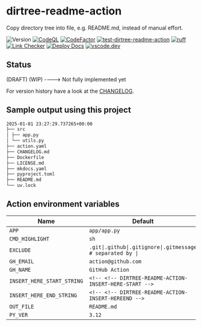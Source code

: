 # dirtree-readme-action

Copy directory tree into file, e.g. README.md, instead of manual effort.

![Version](https://img.shields.io/badge/version-0.2.1-8A2BE2)
[![CodeQL](https://github.com/qte77/dirtree-readme-action/actions/workflows/codeql.yaml/badge.svg)](https://github.com/qte77/dirtree-readme-action/actions/workflows/codeql.yaml)
[![CodeFactor](https://www.codefactor.io/repository/github/qte77/dirtree-readme-action/badge)](https://www.codefactor.io/repository/github/qte77/dirtree-readme-action)
[![test-dirtree-readme-action](https://github.com/qte77/dirtree-readme-action/actions/workflows/test-dirtree-readme-action.yaml/badge.svg)](https://github.com/qte77/dirtree-readme-action/actions/workflows/test-dirtree-readme-action.yaml)
[![ruff](https://github.com/qte77/dirtree-readme-action/actions/workflows/ruff.yaml/badge.svg)](https://github.com/qte77/dirtree-readme-action/actions/workflows/ruff.yaml)
[![Link Checker](https://github.com/qte77/dirtree-readme-action/actions/workflows/links-fail-fast.yaml/badge.svg)](https://github.com/qte77/dirtree-readme-action/actions/workflows/links-fail-fast.yaml)
[![Deploy Docs](https://github.com/qte77/dirtree-readme-action/actions/workflows/generate-deploy-mkdocs-ghpages.yaml/badge.svg)](https://github.com/qte77/dirtree-readme-action/actions/workflows/generate-deploy-mkdocs-ghpages.yaml)
[![vscode.dev](https://img.shields.io/static/v1?logo=visualstudiocode&label=&message=vscode.dev&labelColor=2c2c32&color=007acc&logoColor=007acc)](https://vscode.dev/github/qte77/dirtree-readme-action)
<!--
[![pytest](https://github.com/qte77/dirtree-readme-action/actions/workflows/pytest.yaml/badge.svg)](https://github.com/qte77/dirtree-readme-action/actions/workflows/pytest.yaml)
-->

## Status

(DRAFT) (WIP) ----> Not fully implemented yet

For version history have a look at the [CHANGELOG](CHANGELOG.md).

## Sample output using this project

<!-- DIRTREE-README-ACTION-INSERT-HERE-START -->
```sh
2025-01-01 23:27:29.737265+00:00
├── src
│ ├── app.py
│ └── utils.py
├── action.yaml
├── CHANGELOG.md
├── Dockerfile
├── LICENSE.md
├── mkdocs.yaml
├── pyproject.toml
├── README.md
└── uv.lock
```
<!-- DIRTREE-README-ACTION-INSERT-HERE-END -->

## Action environment variables

| Name | Default |
| - | - |
| `APP` | `app/app.py` |
| `CMD_HIGHLIGHT` | `sh` |
| `EXCLUDE` | `.git\|.github\|.gitignore\|.gitmessage # separated by \|` |
| `GH_EMAIL` | `action@github.com` |
| `GH_NAME` | `GitHub Action` |
| `INSERT_HERE_START_STRING` | `<!-- <!-- DIRTREE-README-ACTION-INSERT-HERE-START -->` |
| `INSERT_HERE_END_STRING` | `<!-- <!-- DIRTREE-README-ACTION-INSERT-HEREEND -->` |
| `OUT_FILE` | `README.md` |
| `PY_VER` | `3.12` |

